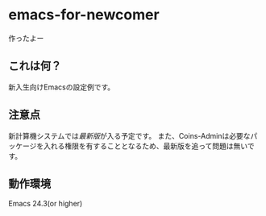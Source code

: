 emacs-for-newcomer
===================
作ったよー



これは何？
----------
新入生向けEmacsの設定例です。

注意点
------
新計算機システムでは*最新版*が入る予定です。
また、Coins-Adminは必要なパッケージを入れる権限を有することとなるため、最新版を追って問題は無いです。



動作環境
--------
Emacs 24.3(or higher)
